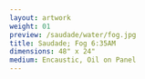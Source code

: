 ```yaml
---
layout: artwork
weight: 01
preview: /saudade/water/fog.jpg
title: Saudade; Fog 6:35AM
dimensions: 48" x 24"
medium: Encaustic, Oil on Panel
---
```


